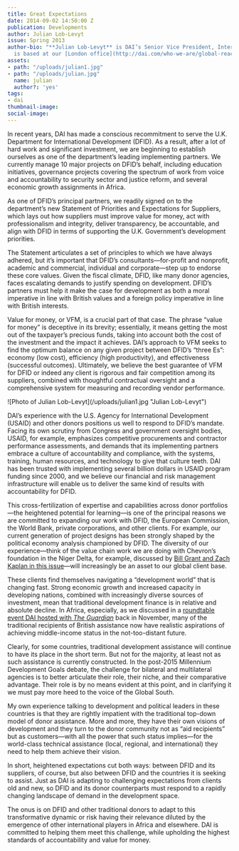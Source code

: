 ```yaml
---
title: Great Expectations
date: 2014-09-02 14:50:00 Z
publication: Developments
author: Julian Lob-Levyt
issue: Spring 2013
author-bio: "**Julian Lob-Levyt** is DAI’s Senior Vice President, International. He
  is based at our [London office](http://dai.com/who-we-are/global-reach/london)."
assets:
- path: "/uploads/julian1.jpg"
- path: "/uploads/julian.jpg"
  name: julian
  author?: 'yes'
tags:
- dai
thumbnail-image:
social-image:
---
```


<p>In recent years, DAI has made a conscious recommitment to serve the U.K. Department for International Development (DFID). As a result, after a lot of hard work and significant investment, we are beginning to establish ourselves as one of the department’s leading implementing partners. We currently manage 10 major projects on DFID’s behalf, including education initiatives, governance projects covering the spectrum of work from voice and accountability to security sector and justice reform, and several economic growth assignments in Africa.</p>


  <p>As one of DFID’s principal partners, we readily signed on to the department’s new Statement of Priorities and Expectations for Suppliers, which lays out how suppliers must improve value for money, act with professionalism and integrity, deliver transparency, be accountable, and align with DFID in terms of supporting the U.K. Government’s development priorities.</p>
  <p>The Statement articulates a set of principles to which we have always adhered, but it’s important that DFID’s consultants—for-profit and nonprofit, academic and commercial, individual and corporate—step up to endorse these core values. Given the fiscal climate, DFID, like many donor agencies, faces escalating demands to justify spending on development. DFID’s partners must help it make the case for development as both a moral imperative in line with British values and a foreign policy imperative in line with British interests.</p>
  <p>Value for money, or VFM, is a crucial part of that case. The phrase “value for money” is deceptive in its brevity; essentially, it means getting the most out of the taxpayer’s precious funds, taking into account both the cost of the investment and the impact it achieves. DAI’s approach to VFM seeks to find the optimum balance on any given project between DFID’s “three Es”: economy (low cost), efficiency (high productivity), and effectiveness (successful outcomes). Ultimately, we believe the best guarantee of VFM for DFID or indeed any client is rigorous and fair competition among its suppliers, combined with thoughtful contractual oversight and a comprehensive system for measuring and recording vendor performance.</p>
![Photo of Julian Lob-Levyt](/uploads/julian1.jpg "Julian Lob-Levyt") 
  <p>DAI’s experience with the U.S. Agency for International Development (USAID) and other donors positions us well to respond to DFID’s mandate. Facing its own scrutiny from Congress and government oversight bodies, USAID, for example, emphasizes competitive procurements and contractor performance assessments, and demands that its implementing partners embrace a culture of accountability and compliance, with the systems, training, human resources, and technology to give that culture teeth. DAI has been trusted with implementing several billion dollars in USAID program funding since 2000, and we believe our financial and risk management infrastructure will enable us to deliver the same kind of results with accountability for DFID.</p>
  <p>This cross-fertilization of expertise and capabilities across donor portfolios—the heightened potential for learning—is one of the principal reasons we are committed to expanding our work with DFID, the European Commission, the World Bank, private corporations, and other clients. For example, our current generation of project designs has been strongly shaped by the political economy analysis championed by DFID. The diversity of our experience—think of the value chain work we are doing with Chevron’s foundation in the Niger Delta, for example, discussed by <a href="http://dai-global-developments.com/daideas-innovation-in-action">Bill Grant and Zach Kaplan in this issue</a>—will increasingly be an asset to our global client base.</p>
  <p>These clients find themselves navigating a “development world” that is changing fast. Strong economic growth and increased capacity in developing nations, combined with increasingly diverse sources of investment, mean that traditional development finance is in relative and absolute decline. In Africa, especially, as we discussed in a <a href="http://www.guardian.co.uk/global-development-professionals-network/2012/dec/12/africa-development-investment-growth">roundtable event DAI hosted with <em>The Guardian</em></a> back in November, many of the traditional recipients of British assistance now have realistic aspirations of achieving middle-income status in the not-too-distant future.</p>
  <p>Clearly, for some countries, traditional development assistance will continue to have its place in the short term. But not for the majority, at least not as such assistance is currently constructed. In the post-2015 Millennium Development Goals debate, the challenge for bilateral and multilateral agencies is to better articulate their role, their niche, and their comparative advantage. Their role is by no means evident at this point, and in clarifying it we must pay more heed to the voice of the Global South.</p>
  <p>My own experience talking to development and political leaders in these countries is that they are rightly impatient with the traditional top-down model of donor assistance. More and more, they have their own visions of development and they turn to the donor community not as “aid recipients” but as customers—with all the power that such status implies—for the world-class technical assistance (local, regional, and international) they need to help them achieve their vision.</p>
  <p>In short, heightened expectations cut both ways: between DFID and its suppliers, of course, but also between DFID and the countries it is seeking to assist. Just as DAI is adapting to challenging expectations from clients old and new, so DFID and its donor counterparts must respond to a rapidly changing landscape of demand in the development space.</p>
  <p>The onus is on DFID and other traditional donors to adapt to this transformative dynamic or risk having their relevance diluted by the emergence of other international players in Africa and elsewhere. DAI is committed to helping them meet this challenge, while upholding the highest standards of accountability and value for money.</p>
